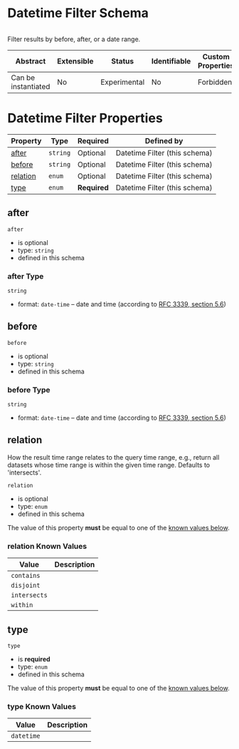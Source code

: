 
# Datetime Filter Schema

```
```

Filter results by before, after, or a date range.

| Abstract | Extensible | Status | Identifiable | Custom Properties | Additional Properties | Defined In |
|----------|------------|--------|--------------|-------------------|-----------------------|------------|
| Can be instantiated | No | Experimental | No | Forbidden | Forbidden | [datetimeFilter.json](datetimeFilter.json) |

# Datetime Filter Properties

| Property | Type | Required | Defined by |
|----------|------|----------|------------|
| [after](#after) | `string` | Optional | Datetime Filter (this schema) |
| [before](#before) | `string` | Optional | Datetime Filter (this schema) |
| [relation](#relation) | `enum` | Optional | Datetime Filter (this schema) |
| [type](#type) | `enum` | **Required** | Datetime Filter (this schema) |

## after


`after`

* is optional
* type: `string`
* defined in this schema

### after Type


`string`

* format: `date-time` – date and time (according to [RFC 3339, section 5.6](http://tools.ietf.org/html/rfc3339))






## before


`before`

* is optional
* type: `string`
* defined in this schema

### before Type


`string`

* format: `date-time` – date and time (according to [RFC 3339, section 5.6](http://tools.ietf.org/html/rfc3339))






## relation

How the result time range relates to the query time range, e.g., return all datasets whose time range is within the given time range. Defaults to 'intersects'.

`relation`

* is optional
* type: `enum`
* defined in this schema

The value of this property **must** be equal to one of the [known values below](#relation-known-values).

### relation Known Values
| Value | Description |
|-------|-------------|
| `contains` |  |
| `disjoint` |  |
| `intersects` |  |
| `within` |  |




## type


`type`

* is **required**
* type: `enum`
* defined in this schema

The value of this property **must** be equal to one of the [known values below](#type-known-values).

### type Known Values
| Value | Description |
|-------|-------------|
| `datetime` |  |



